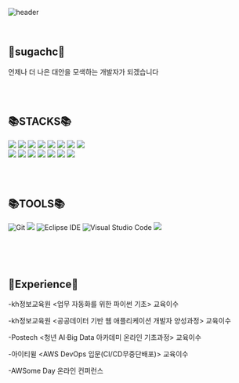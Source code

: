 

![header](https://capsule-render.vercel.app/api?type=waving&color=auto&height=300&section=header&text=sugachc&fontSize=90)


 
<br>


💖sugachc💖
----------------------------------------------------------------------------------------------------------------------
언제나 더 나은 대안을 모색하는 개발자가 되겠습니다

<br><br>



📚STACKS📚
------------------------------------------------------------------------------------------------------------------------
<img src="https://img.shields.io/badge/JAVA-007396?style=for-the-badge&logo=java&logoColor=white"> <img src="https://img.shields.io/badge/spring-6DB33F?style=for-the-badge&logo=spring&logoColor=white"> <img src="https://img.shields.io/badge/springboot-6DB33F?style=for-the-badge&logo=springboot&logoColor=white"> 
 <img src="https://img.shields.io/badge/Docker-2496ED?style=for-the-badge&logo=docker&logoColor=white"> <img src="https://img.shields.io/badge/oracle-F80000?style=for-the-badge&logo=oracle&logoColor=white"> <img src="https://img.shields.io/badge/MySQL-4479A1?style=for-the-badge&logo=MySQL&logoColor=white"> 
 <img src="https://img.shields.io/badge/AWS-232F3E?style=for-the-badge&logo=AmazonAWS&logoColor=white"/>  <img src="https://img.shields.io/badge/github-181717?style=for-the-badge&logo=github&logoColor=white"> &nbsp;         
 <img src="https://img.shields.io/badge/React-61DAFB?style=for-the-badge&logo=react&logoColor=black"> <img src="https://img.shields.io/badge/javascript-F7DF1E?style=for-the-badge&logo=javascript&logoColor=black"> <img src="https://img.shields.io/badge/bootstrap-7952B3?style=for-the-badge&logo=bootstrap&logoColor=white">
<img src="https://img.shields.io/badge/html5-E34F26?style=for-the-badge&logo=html5&logoColor=white">
<img src="https://img.shields.io/badge/css-1572B6?style=for-the-badge&logo=css3&logoColor=white"> <img src="https://img.shields.io/badge/jquery-0769AD?style=for-the-badge&logo=jquery&logoColor=white"> <img src="https://img.shields.io/badge/Redis-DC382D?style=for-the-badge&logo=Redis&logoColor=white">


<br><br>

📚TOOLS📚
------------------------------------------------------------------------------------------------------------------------
![Git](https://img.shields.io/badge/Git-F05032.svg?&style=for-the-badge&logo=Git&logoColor=white)  <img src="https://img.shields.io/badge/intelliJ-000000?style=for-the-badge&logo=intellijidea&logoColor=white">  ![Eclipse IDE](https://img.shields.io/badge/Eclipse%20IDE-2C2255.svg?&style=for-the-badge&logo=Eclipse%20IDE&logoColor=white)  ![Visual Studio Code](https://img.shields.io/badge/Visual%20Studio%20Code-007ACC.svg?&style=for-the-badge&logo=Visual%20Studio%20Code&logoColor=white) <img src="https://img.shields.io/badge/Postman-FF6C37?style=for-the-badge&logo=postman&logoColor=white"> 





<br><br><br>




📃Experience📃
------------------------------------------------------------------------------------------------------------------------------
-kh정보교육원 <업무 자동화를 위한 파이썬 기초> 교육이수   

-kh정보교육원 <공공데이터 기반 웹 애플리케이션 개발자 양성과정> 교육이수  

-Postech <청년 AI·Big Data 아카데미 온라인 기초과정> 교육이수  

-아이티윌 <AWS DevOps 입문(CI/CD무중단배포)> 교육이수     

-AWSome Day 온라인 컨퍼런스    

<br><br>

   
